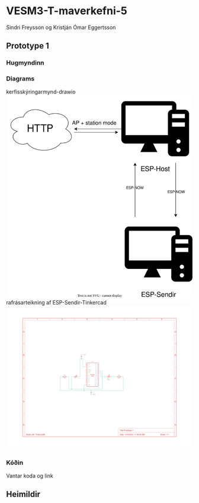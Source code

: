 # VESM3-T-maverkefni-5
Sindri Freysson og Kristján Ómar Eggertsson
## Prototype 1
### Hugmyndinn
### Diagrams
kerfisskýringarmynd-drawio  
![kerfisskýringarmynd](https://github.com/Hive-command/VESM3-T-maverkefni-5/blob/main/Prototype1.drawio.svg)  
rafrásarteikning af ESP-Sendir-Tinkercad  
![rafrásarteikning](https://github.com/Hive-command/VESM3-T-maverkefni-5/blob/main/Prototype1.svg)
### Kóðin
Vantar koda og link
## Heimildir
